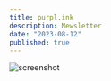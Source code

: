 ```yaml
---
title: purpl.ink
description: Newsletter
date: "2023-08-12"
published: true
---
```


![screenshot](../../images/purpl-ink.webp)
